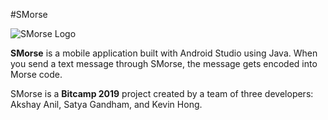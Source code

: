#SMorse

![SMorse Logo](https://i.imgur.com/UcQ9efd.png)

**SMorse** is a mobile application built with Android Studio using Java. When you send a text message through SMorse, the message gets encoded into Morse code.  

SMorse is a **Bitcamp 2019** project created by a team of three developers: Akshay Anil, Satya Gandham, and Kevin Hong.
